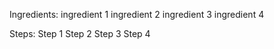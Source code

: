 Ingredients:
ingredient 1
ingredient 2
ingredient 3
ingredient 4

Steps:
Step 1
Step 2
Step 3
Step 4